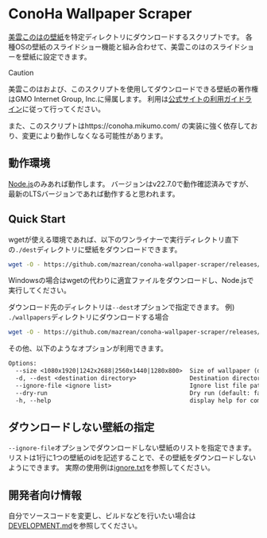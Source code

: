 # ConoHa Wallpaper Scraper

[美雲このはの壁紙](https://conoha.mikumo.com/wallpaper/)を特定ディレクトリにダウンロードするスクリプトです。
各種OSの壁紙のスライドショー機能と組み合わせて、美雲このはのスライドショーを壁紙に設定できます。

> [!CAUTION]
> 美雲このはおよび、このスクリプトを使用してダウンロードできる壁紙の著作権はGMO Internet Group, Inc.に帰属します。
> 利用は[公式サイトの利用ガイドライン](https://conoha.mikumo.com/guideline/)に従って行ってください。
>
> また、このスクリプトはhttps://conoha.mikumo.com/ の実装に強く依存しており、変更により動作しなくなる可能性があります。

## 動作環境

[Node.js](https://nodejs.org/)のみあれば動作します。
バージョンはv22.7.0で動作確認済みですが、最新のLTSバージョンであれば動作すると思われます。

## Quick Start

wgetが使える環境であれば、以下のワンライナーで実行ディレクトリ直下の`./dest`ディレクトリに壁紙をダウンロードできます。
```bash
wget -O - https://github.com/mazrean/conoha-wallpaper-scraper/releases/latest/download/main.mjs | node --input-type=module -
```
Windowsの場合はwgetの代わりに適宜ファイルをダウンロードし、Node.jsで実行してください。

ダウンロード先のディレクトリは`--dest`オプションで指定できます。
例) `./wallpapers`ディレクトリにダウンロードする場合
```bash
wget -O - https://github.com/mazrean/conoha-wallpaper-scraper/releases/latest/download/main.mjs | node --input-type=module - --dest ./wallpapers
```

その他、以下のようなオプションが利用できます。
```txt
Options:
  --size <1080x1920|1242x2688|2560x1440|1280x800>  Size of wallpaper (default: "2560x1440")
  -d, --dest <destination directory>               Destination directory (default: "dest")
  --ignore-file <ignore list>                      Ignore list file path(default: ignore.txt)
  --dry-run                                        Dry run (default: false)
  -h, --help                                       display help for command
```

## ダウンロードしない壁紙の指定

`--ignore-file`オプションでダウンロードしない壁紙のリストを指定できます。
リストは1行に1つの壁紙のidを記述することで、その壁紙をダウンロードしないようにできます。
実際の使用例は[ignore.txt](./example/ignore.txt)を参照してください。

## 開発者向け情報

自分でソースコードを変更し、ビルドなどを行いたい場合は[DEVELOPMENT.md](./DEVELOPMENT.md)を参照してください。
